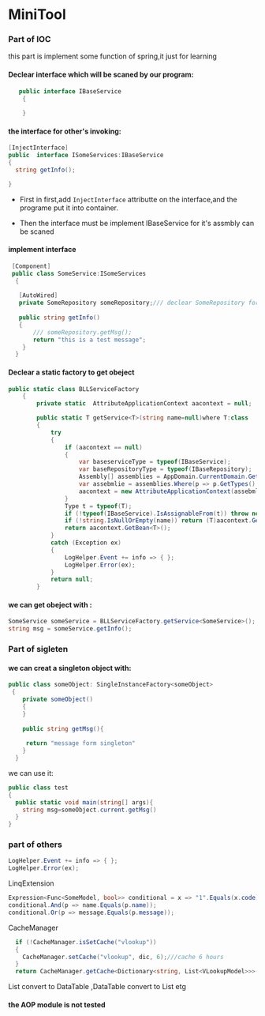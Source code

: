 # MiniTool

### Part of IOC

this part is implement some function of spring,it just for learning

#### Declear interface which will be scaned by our program:

```C#
   public interface IBaseService
    {
        
    }
```
#### the interface for other's invoking:

```C#
[InjectInterface]
public  interface ISomeServices:IBaseService
{       
  string getInfo();

}
```
* First in first,add ```InjectInterface``` attributte on the interface,and the programe put it into container.

* Then the interface must be implement IBaseService for it's assmbly can be scaned 

#### implement interface

```C#
 [Component]
 public class SomeService:ISomeServices
  {
  
   [AutoWired]
   private SomeRepository someRepository;/// declear SomeRepository for same way;
   
   public string getInfo()
   {
       /// someRepository.getMsg();
       return "this is a test message";
    }
  }
```

#### Declear a static factory to get obeject

```C#
public static class BLLServiceFactory 
    {
        private static  AttributeApplicationContext aacontext = null;

        public static T getService<T>(string name=null)where T:class
        {
            try
            {
                if (aacontext == null)
                {
                    var baseserviceType = typeof(IBaseService);
                    var baseRepositoryType = typeof(IBaseRepository);
                    Assembly[] assemblies = AppDomain.CurrentDomain.GetAssemblies();
                    var assebmlie = assemblies.Where(p => p.GetTypes().Where(n => (baseserviceType != n && baseRepositoryType != n) && (baseserviceType.IsAssignableFrom(n) || baseserviceType.IsAssignableFrom(n))).Count() > 0).ToArray();
                    aacontext = new AttributeApplicationContext(assebmlie);
                }
                Type t = typeof(T);
                if (!typeof(IBaseService).IsAssignableFrom(t)) throw new Exception("T must implement IBaseService");
                if (!string.IsNullOrEmpty(name)) return (T)aacontext.GetBean(name);
                return aacontext.GetBean<T>();
            }
            catch (Exception ex)
            {
                LogHelper.Event += info => { };
                LogHelper.Error(ex);
            }
            return null;
        }
 ```
 
 #### we can get obeject with :
 ```C#
 SomeService someService = BLLServiceFactory.getService<SomeService>();
 string msg = someService.getInfo();
 ```
 
 ### Part of sigleten
 
 #### we can creat a singleton object with:
 
 ```C#
 public class someObject: SingleInstanceFactory<someObject>
  {
     private someObject()
     {
     }
     
     public string getMsg(){
     
      return "message form singleton"
     }
   }
   ```
   we can use it:
   
  ```C#
 public class test
 {
    public static void main(string[] args){
      string msg=someObject.current.getMsg()
    }
  }
   ```
 
 ### part of others
 ```C#
 LogHelper.Event += info => { };
 LogHelper.Error(ex);
 ```
 
 LinqExtension
 ```C#
 Expression<Func<SomeModel, bool>> conditional = x => "1".Equals(x.code);
 conditional.And(p => name.Equals(p.name));
 conditional.Or(p => message.Equals(p.message));
 ```
 CacheManager 
 ```C#
   if (!CacheManager.isSetCache("vlookup"))
   {
     CacheManager.setCache("vlookup", dic, 6);///cache 6 hours
   }
   return CacheManager.getCache<Dictionary<string, List<VLookupModel>>>("vlookup");
 ```
 
 List convert to DataTable ,DataTable convert to List etg
 
 ####  the AOP module is not tested 
 
